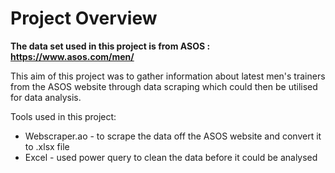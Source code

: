 # Project Overview
**The data set used in this project is from ASOS : https://www.asos.com/men/**

This aim of this project was to gather information about latest men's trainers from the ASOS website through data scraping which could then be utilised for data analysis.

Tools used in this project:
- Webscraper.ao - to scrape the data off the ASOS website and convert it to .xlsx file
- Excel - used power query to clean the data before it could be analysed 
